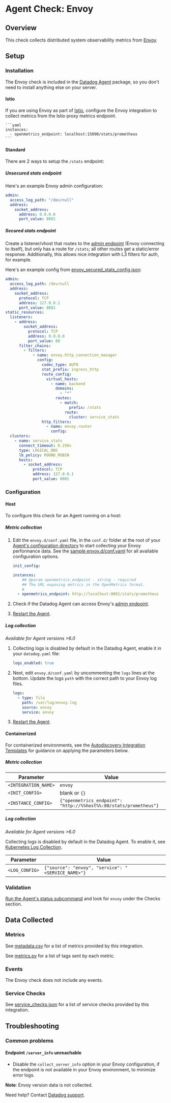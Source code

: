 # Agent Check: Envoy

## Overview

This check collects distributed system observability metrics from [Envoy][1].

## Setup

### Installation

The Envoy check is included in the [Datadog Agent][2] package, so you don't need to install anything else on your server.

#### Istio

If you are using Envoy as part of [Istio][3], configure the Envoy integration to collect metrics from the Istio proxy metrics endpoint.

    ```yaml
    instances:
      - openmetrics_endpoint: localhost:15090/stats/prometheus
    ```

#### Standard

There are 2 ways to setup the `/stats` endpoint:

##### Unsecured stats endpoint

Here's an example Envoy admin configuration:

```yaml
admin:
  access_log_path: "/dev/null"
  address:
    socket_address:
      address: 0.0.0.0
      port_value: 8001
```

##### Secured stats endpoint

Create a listener/vhost that routes to the [admin endpoint][5] (Envoy connecting to itself), but only has a route for `/stats`; all other routes get a static/error response. Additionally, this allows nice integration with L3 filters for auth, for example.

Here's an example config from [envoy_secured_stats_config.json][6]:

```yaml
admin:
  access_log_path: /dev/null
  address:
    socket_address:
      protocol: TCP
      address: 127.0.0.1
      port_value: 8081
static_resources:
  listeners:
    - address:
        socket_address:
          protocol: TCP
          address: 0.0.0.0
          port_value: 80
      filter_chains:
        - filters:
            - name: envoy.http_connection_manager
              config:
                codec_type: AUTO
                stat_prefix: ingress_http
                route_config:
                  virtual_hosts:
                    - name: backend
                      domains:
                        - "*"
                      routes:
                        - match:
                            prefix: /stats
                          route:
                            cluster: service_stats
                http_filters:
                  - name: envoy.router
                    config:
  clusters:
    - name: service_stats
      connect_timeout: 0.250s
      type: LOGICAL_DNS
      lb_policy: ROUND_ROBIN
      hosts:
        - socket_address:
            protocol: TCP
            address: 127.0.0.1
            port_value: 8001
```

### Configuration

<!-- xxx tabs xxx -->
<!-- xxx tab "Host" xxx -->

#### Host

To configure this check for an Agent running on a host:

##### Metric collection

1. Edit the `envoy.d/conf.yaml` file, in the `conf.d/` folder at the root of your [Agent's configuration directory][7] to start collecting your Envoy performance data. See the [sample envoy.d/conf.yaml][8] for all available configuration options.

    ```yaml
    init_config:

    instances:
        ## @param openmetrics_endpoint - string - required
        ## The URL exposing metrics in the OpenMetrics format.
        #
      - openmetrics_endpoint: http://localhost:8001/stats/prometheus

    ```

2. Check if the Datadog Agent can access Envoy's [admin endpoint][5].
3. [Restart the Agent][9].

##### Log collection

_Available for Agent versions >6.0_

1. Collecting logs is disabled by default in the Datadog Agent, enable it in your `datadog.yaml` file:

   ```yaml
   logs_enabled: true
   ```

2. Next, edit `envoy.d/conf.yaml` by uncommenting the `logs` lines at the bottom. Update the logs `path` with the correct path to your Envoy log files.

   ```yaml
   logs:
     - type: file
       path: /var/log/envoy.log
       source: envoy
       service: envoy
   ```

3. [Restart the Agent][9].

<!-- xxz tab xxx -->
<!-- xxx tab "Containerized" xxx -->

#### Containerized

For containerized environments, see the [Autodiscovery Integration Templates][11] for guidance on applying the parameters below.

##### Metric collection

| Parameter            | Value                                       |
| -------------------- | ------------------------------------------- |
| `<INTEGRATION_NAME>` | `envoy`                                     |
| `<INIT_CONFIG>`      | blank or `{}`                               |
| `<INSTANCE_CONFIG>`  | `{"openmetrics_endpoint": "http://%%host%%:80/stats/prometheus"}` |

##### Log collection

_Available for Agent versions >6.0_

Collecting logs is disabled by default in the Datadog Agent. To enable it, see [Kubernetes Log Collection][12].

| Parameter      | Value                                              |
| -------------- | -------------------------------------------------- |
| `<LOG_CONFIG>` | `{"source": "envoy", "service": "<SERVICE_NAME>"}` |

<!-- xxz tab xxx -->
<!-- xxz tabs xxx -->

### Validation

[Run the Agent's status subcommand][13] and look for `envoy` under the Checks section.

## Data Collected

### Metrics

See [metadata.csv][14] for a list of metrics provided by this integration.

See [metrics.py][10] for a list of tags sent by each metric.

### Events

The Envoy check does not include any events.

### Service Checks

See [service_checks.json][15] for a list of service checks provided by this integration.

## Troubleshooting

### Common problems

#### Endpoint `/server_info` unreachable
- Disable the `collect_server_info` option in your Envoy configuration, if the endpoint is not available in your Envoy environment, to minimize error logs.

**Note**: Envoy version data is not collected.

Need help? Contact [Datadog support][16].

[1]: https://www.envoyproxy.io
[2]: https://app.datadoghq.com/account/settings#agent
[3]: https://istio.io
[4]: https://istio.io/latest/docs/ops/deployment/requirements/#ports-used-by-istio
[5]: https://www.envoyproxy.io/docs/envoy/latest/operations/admin
[6]: https://gist.github.com/ofek/6051508cd0dfa98fc6c13153b647c6f8
[7]: https://docs.datadoghq.com/agent/guide/agent-configuration-files/#agent-configuration-directory
[8]: https://github.com/DataDog/integrations-core/blob/master/envoy/datadog_checks/envoy/data/conf.yaml.example
[9]: https://docs.datadoghq.com/agent/guide/agent-commands/#start-stop-and-restart-the-agent
[10]: https://github.com/DataDog/integrations-core/blob/master/envoy/datadog_checks/envoy/metrics.py
[11]: https://docs.datadoghq.com/agent/kubernetes/integrations/
[12]: https://docs.datadoghq.com/agent/kubernetes/log/
[13]: https://docs.datadoghq.com/agent/guide/agent-commands/#agent-status-and-information
[14]: https://github.com/DataDog/integrations-core/blob/master/envoy/metadata.csv
[15]: https://github.com/DataDog/integrations-core/blob/master/envoy/assets/service_checks.json
[16]: https://docs.datadoghq.com/help/
